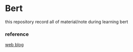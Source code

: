 # Bert

this repository record all of material/note during learning bert

### reference
[web blog](https://neptune.ai/blog/how-to-code-bert-using-pytorch-tutorial)

